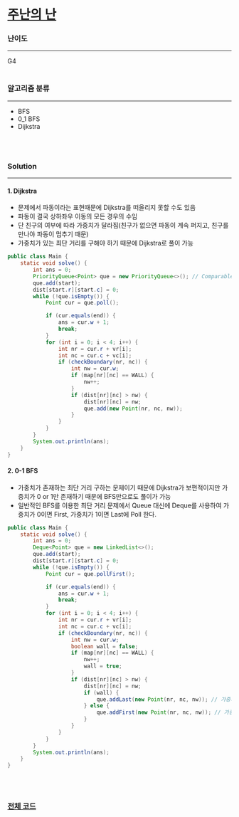 # [주난의 난](https://www.acmicpc.net/problem/14497)

### 난이도

***
G4
<br><br>

### 알고리즘 분류

***

* BFS
* 0_1 BFS
* Dijkstra

<br><br>

### Solution

***

#### 1. Dijkstra

* 문제에서 파동이라는 표현때문에 Dijkstra를 떠올리지 못할 수도 있음
* 파동이 결국 상하좌우 이동의 모든 경우의 수임
* 단 친구의 여부에 따라 가중치가 달라짐(친구가 없으면 파동이 계속 퍼지고, 친구를 만나야 파동이 멈추기 때문)
* 가중치가 있는 최단 거리를 구해야 하기 때문에 Dijkstra로 풀이 가능

```java
public class Main {
    static void solve() {
        int ans = 0;
        PriorityQueue<Point> que = new PriorityQueue<>(); // Comparable 함수는 Point 클래스의 w 비교
        que.add(start);
        dist[start.r][start.c] = 0;
        while (!que.isEmpty()) {
            Point cur = que.poll();

            if (cur.equals(end)) {
                ans = cur.w + 1;
                break;
            }
            for (int i = 0; i < 4; i++) {
                int nr = cur.r + vr[i];
                int nc = cur.c + vc[i];
                if (checkBoundary(nr, nc)) {
                    int nw = cur.w;
                    if (map[nr][nc] == WALL) {
                        nw++;
                    }
                    if (dist[nr][nc] > nw) {
                        dist[nr][nc] = nw;
                        que.add(new Point(nr, nc, nw));
                    }
                }
            }
        }
        System.out.println(ans);
    }
}
```

#### 2. 0-1 BFS

* 가중치가 존재하는 최단 거리 구하는 문제이기 때문에 Dijkstra가 보편적이지만 가중치가 0 or 1만 존재하기 때문에 BFS만으로도 풀이가 가능
* 일반적인 BFS를 이용한 최단 거리 문제에서 Queue 대신에 Deque를 사용하여 가중치가 0이면 First, 가중치가 1이면 Last에 Poll 한다.

```java
public class Main {
    static void solve() {
        int ans = 0;
        Deque<Point> que = new LinkedList<>();
        que.add(start);
        dist[start.r][start.c] = 0;
        while (!que.isEmpty()) {
            Point cur = que.pollFirst();

            if (cur.equals(end)) {
                ans = cur.w + 1;
                break;
            }
            for (int i = 0; i < 4; i++) {
                int nr = cur.r + vr[i];
                int nc = cur.c + vc[i];
                if (checkBoundary(nr, nc)) {
                    int nw = cur.w;
                    boolean wall = false;
                    if (map[nr][nc] == WALL) {
                        nw++;
                        wall = true;
                    }
                    if (dist[nr][nc] > nw) {
                        dist[nr][nc] = nw;
                        if (wall) {
                            que.addLast(new Point(nr, nc, nw)); // 가중치가 존재하기 때문에 뒤로
                        } else {
                            que.addFirst(new Point(nr, nc, nw)); // 가중치가 없기 때문에 앞으로
                        }
                    }
                }
            }
        }
        System.out.println(ans);
    }
}
```

<br><br>

### [전체 코드](https://github.com/Jungmin-Seo0527/CodingTest/blob/main/src/dfs_bfs/BOJ14497_주난의_난.java)
